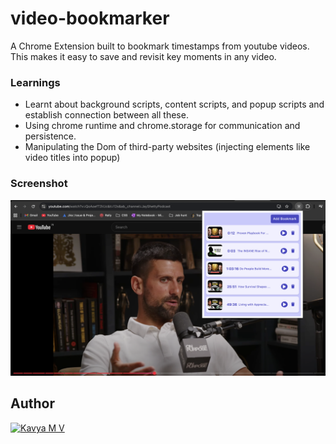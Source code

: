 # video-bookmarker

A Chrome Extension built to bookmark timestamps from youtube videos. This makes it easy to save and revisit key moments in any video.

### Learnings

- Learnt about background scripts, content scripts, and popup scripts and establish connection between all these.
- Using chrome runtime and chrome.storage for communication and persistence.
- Manipulating the Dom of third-party websites (injecting elements like video titles into popup)

### Screenshot

![project live image](./assets/bookmark-ui.png)

## Author

<a href="https://github.com/kavyamvg"> <img src="https://github.com/kavyamvg.png" alt="Kavya M V" style="width:50px;"/></a>
